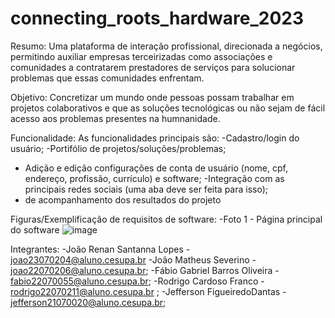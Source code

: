 # connecting_roots_hardware_2023

Resumo:
  Uma plataforma de interação profissional, direcionada a negócios, permitindo auxiliar empresas terceirizadas como associações e comunidades a contratarem prestadores de serviços para solucionar problemas que essas comunidades enfrentam.

Objetivo:
  Concretizar um mundo onde pessoas possam trabalhar em projetos colaborativos e que as soluções tecnológicas ou não sejam de fácil acesso aos problemas presentes na humnanidade.
 
 Funcionalidade: 
 As funcionalidades principais são:
  -Cadastro/login do usuário;
  -Portifólio de projetos/soluções/problemas;
  - Adição e edição configurações de conta de usuário (nome, cpf, endereço, profissão, currículo) e software;
  -Integração com as principais redes sociais (uma aba deve ser feita para isso);
  - de acompanhamento dos resultados do projeto
 

Figuras/Exemplificação de requisitos de software:
-Foto 1 - Página principal do software
![image](https://user-images.githubusercontent.com/102002118/232863325-cba1b3b5-5322-4ff8-b180-da1b763521ec.png)



Integrantes:
  -João Renan Santanna Lopes - joao23070204@aluno.cesupa.br
  -João Matheus Severino - joao22070206@aluno.cesupa.br;
  -Fábio Gabriel Barros Oliveira - fabio22070055@aluno.cesupa.br;
  -Rodrigo Cardoso Franco - rodrigo22070211@aluno.cesupa.br ;
  -Jefferson  FigueiredoDantas - jefferson21070020@aluno.cesupa.br;
  
